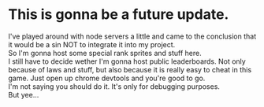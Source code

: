 <h1>This is gonna be a future update.</h1>

<p>I've played around with node servers a little and came to the conclusion that it would be a
sin NOT to integrate it into my project.
<br>
So I'm gonna host some special rank sprites and stuff here.
<br>
I still have to decide wether I'm gonna host public leaderboards.
Not only because of laws and stuff, but also because it is really easy to cheat in this game.
Just open up chrome devtools and you're good to go.
<br>
I'm not saying you should do it. It's only for debugging purposes.
<br>
But yee...
</p>